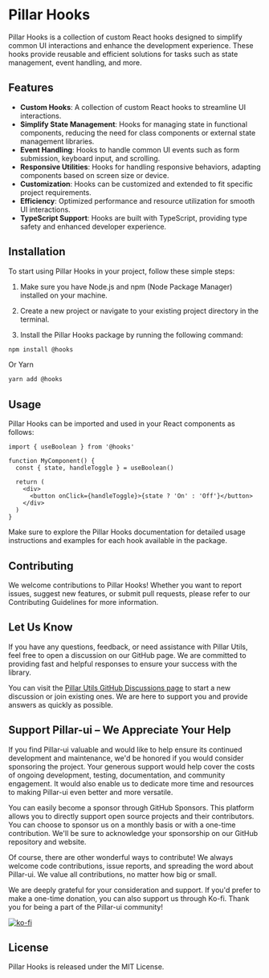 # Pillar Hooks

Pillar Hooks is a collection of custom React hooks designed to simplify common UI interactions and enhance the development experience. These hooks provide reusable and efficient solutions for tasks such as state management, event handling, and more.

## Features

- **Custom Hooks**: A collection of custom React hooks to streamline UI interactions.
- **Simplify State Management**: Hooks for managing state in functional components, reducing the need for class components or external state management libraries.
- **Event Handling**: Hooks to handle common UI events such as form submission, keyboard input, and scrolling.
- **Responsive Utilities**: Hooks for handling responsive behaviors, adapting components based on screen size or device.
- **Customization**: Hooks can be customized and extended to fit specific project requirements.
- **Efficiency**: Optimized performance and resource utilization for smooth UI interactions.
- **TypeScript Support**: Hooks are built with TypeScript, providing type safety and enhanced developer experience.

## Installation

To start using Pillar Hooks in your project, follow these simple steps:

1. Make sure you have Node.js and npm (Node Package Manager) installed on your machine.

1. Create a new project or navigate to your existing project directory in the terminal.

1. Install the Pillar Hooks package by running the following command:

```bash
npm install @hooks
```

Or Yarn

```bash
yarn add @hooks

```

## Usage

Pillar Hooks can be imported and used in your React components as follows:

```tsx
import { useBoolean } from '@hooks'

function MyComponent() {
  const { state, handleToggle } = useBoolean()

  return (
    <div>
      <button onClick={handleToggle}>{state ? 'On' : 'Off'}</button>
    </div>
  )
}
```

Make sure to explore the Pillar Hooks documentation for detailed usage instructions and examples for each hook available in the package.

## Contributing

We welcome contributions to Pillar Hooks! Whether you want to report issues, suggest new features, or submit pull requests, please refer to our Contributing Guidelines for more information.

## Let Us Know

If you have any questions, feedback, or need assistance with Pillar Utils, feel free to open a discussion on our GitHub page. We are committed to providing fast and helpful responses to ensure your success with the library.

You can visit the [Pillar Utils GitHub Discussions page](https://github.com/HamzaAmar/pillar-ui/discussions) to start a new discussion or join existing ones. We are here to support you and provide answers as quickly as possible.

## Support Pillar-ui – We Appreciate Your Help

If you find Pillar-ui valuable and would like to help ensure its continued development and maintenance, we'd be honored if you would consider sponsoring the project. Your generous support would help cover the costs of ongoing development, testing, documentation, and community engagement. It would also enable us to dedicate more time and resources to making Pillar-ui even better and more versatile.

You can easily become a sponsor through GitHub Sponsors. This platform allows you to directly support open source projects and their contributors. You can choose to sponsor us on a monthly basis or with a one-time contribution. We'll be sure to acknowledge your sponsorship on our GitHub repository and website.

Of course, there are other wonderful ways to contribute! We always welcome code contributions, issue reports, and spreading the word about Pillar-ui. We value all contributions, no matter how big or small.

We are deeply grateful for your consideration and support. If you'd prefer to make a one-time donation, you can also support us through Ko-fi. Thank you for being a part of the Pillar-ui community!

[![ko-fi](https://ko-fi.com/img/githubbutton_sm.svg)](https://ko-fi.com/Y8Y210RGNC)

## License

Pillar Hooks is released under the MIT License.
